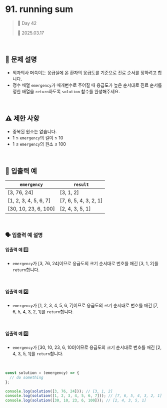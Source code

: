 # 91. running sum

> 🌻 Day 42
>
> 📅 2025.03.17

<br>

## 📍 문제 설명

- 외과의사 머쓱이는 응급실에 온 환자의 응급도를 기준으로 진료 순서를 정하려고 합니다.
- 정수 배열 `emergency`가 매개변수로 주어질 때 응급도가 높은 순서대로 진료 순서를 정한 배열을 `return`하도록 `solution` 함수를 완성해주세요.

<br>

## ⚠️ 제한 사항

- 중복된 원소는 없습니다.
- 1 ≤ `emergency`의 길이 ≤ 10
- 1 ≤ `emergency`의 원소 ≤ 100

<br>

## 👀 입출력 예

| `emergency`           | `result`              |
| --------------------- | --------------------- |
| [3, 76, 24]           | [3, 1, 2]             |
| [1, 2, 3, 4, 5, 6, 7] | [7, 6, 5, 4, 3, 2, 1] |
| [30, 10, 23, 6, 100]  | [2, 4, 3, 5, 1]       |

<br>

### 🗣️ 입출력 예 설명

#### 입출력 예 1️⃣

- `emergency`가 [3, 76, 24]이므로 응급도의 크기 순서대로 번호를 매긴 [3, 1, 2]를 `return`합니다.

<br>

#### 입출력 예 2️⃣

- `emergency`가 [1, 2, 3, 4, 5, 6, 7]이므로 응급도의 크기 순서대로 번호를 매긴 [7, 6, 5, 4, 3, 2, 1]를 `return`합니다.

<br>

#### 입출력 예 3️⃣

- `emergency`가 [30, 10, 23, 6, 100]이므로 응급도의 크기 순서대로 번호를 매긴 [2, 4, 3, 5, 1]를 `return`합니다.

<br>

```javascript
const solution = (emergency) => {
  // do something
};

console.log(solution([3, 76, 24])); // [3, 1, 2]
console.log(solution([1, 2, 3, 4, 5, 6, 7])); // [7, 6, 5, 4, 3, 2, 1]
console.log(solution([30, 10, 23, 6, 100])); // [2, 4, 3, 5, 1]
```
